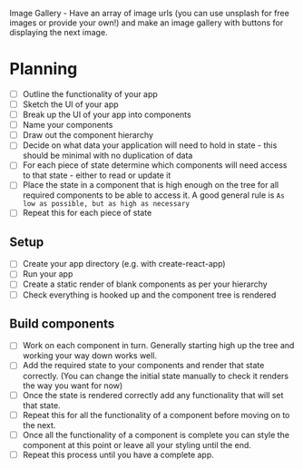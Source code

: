 Image Gallery - Have an array of image urls (you can use unsplash for free images or provide your own!) and make an image gallery with buttons for displaying the next image.

# Planning

- [ ] Outline the functionality of your app
- [ ] Sketch the UI of your app
- [ ] Break up the UI of your app into components
- [ ] Name your components
- [ ] Draw out the component hierarchy
- [ ] Decide on what data your application will need to hold in state - this should be minimal with no duplication of data
- [ ] For each piece of state determine which components will need access to that state - either to read or update it
- [ ] Place the state in a component that is high enough on the tree for all required components to be able to access it. A good general rule is `As low as possible, but as high as necessary`
- [ ] Repeat this for each piece of state

## Setup

- [ ] Create your app directory (e.g. with create-react-app)
- [ ] Run your app
- [ ] Create a static render of blank components as per your hierarchy
- [ ] Check everything is hooked up and the component tree is rendered

## Build components

- [ ] Work on each component in turn. Generally starting high up the tree and working your way down works well.
- [ ] Add the required state to your components and render that state correctly. (You can change the initial state manually to check it renders the way you want for now)
- [ ] Once the state is rendered correctly add any functionality that will set that state.
- [ ] Repeat this for all the functionality of a component before moving on to the next.
- [ ] Once all the functionality of a component is complete you can style the component at this point or leave all your styling until the end.
- [ ] Repeat this process until you have a complete app.
